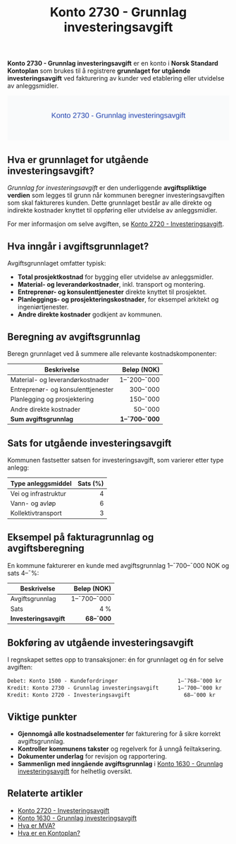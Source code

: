 ﻿---
title: "Konto 2730 - Grunnlag investeringsavgift"
seoTitle: "Konto 2730 | Grunnlag investeringsavgift | Kontoplan"
description: "Konto 2730 brukes til å føre grunnlaget for utgående investeringsavgift ved fakturering. Lær hva som inngår i avgiftsgrunnlaget, satser, beregning, bokføring og eksempler."
summary: "Konto 2730: grunnlag for investeringsavgift. Hva inngår, satser og bokføring."
---

**Konto 2730 - Grunnlag investeringsavgift** er en konto i **Norsk Standard Kontoplan** som brukes til å registrere **grunnlaget for utgående investeringsavgift** ved fakturering av kunder ved etablering eller utvidelse av anleggsmidler.

![Illustrasjon av konto 2730 Grunnlag investeringsavgift](2730-grunnlag-investeringsavgift-image.svg)

## Hva er grunnlaget for utgående investeringsavgift?

*Grunnlag for investeringsavgift* er den underliggende **avgiftspliktige verdien** som legges til grunn når kommunen beregner investeringsavgiften som skal faktureres kunden. Dette grunnlaget består av alle direkte og indirekte kostnader knyttet til oppføring eller utvidelse av anleggsmidler.

For mer informasjon om selve avgiften, se [Konto 2720 - Investeringsavgift](/blogs/kontoplan/2720-investeringsavgift "Konto 2720 - Investeringsavgift").

## Hva inngår i avgiftsgrunnlaget?

Avgiftsgrunnlaget omfatter typisk:

* **Total prosjektkostnad** for bygging eller utvidelse av anleggsmidler.
* **Material- og leverandørkostnader**, inkl. transport og montering.
* **Entreprenør- og konsulenttjenester** direkte knyttet til prosjektet.
* **Planleggings- og prosjekteringskostnader**, for eksempel arkitekt og ingeniørtjenester.
* **Andre direkte kostnader** godkjent av kommunen.

## Beregning av avgiftsgrunnlag

Beregn grunnlaget ved å summere alle relevante kostnadskomponenter:

| Beskrivelse                           | Beløp (NOK)   |
|---------------------------------------|--------------:|
| Material- og leverandørkostnader      |   1–¯200–¯000   |
| Entreprenør- og konsulenttjenester    |     300–¯000   |
| Planlegging og prosjektering          |     150–¯000   |
| Andre direkte kostnader               |      50–¯000   |
| **Sum avgiftsgrunnlag**               | **1–¯700–¯000** |

## Sats for utgående investeringsavgift

Kommunen fastsetter satsen for investeringsavgift, som varierer etter type anlegg:

| Type anleggsmiddel   | Sats (%)   |
|----------------------|-----------:|
| Vei og infrastruktur |      4     |
| Vann- og avløp       |      6     |
| Kollektivtransport   |      3     |

## Eksempel på fakturagrunnlag og avgiftsberegning

En kommune fakturerer en kunde med avgiftsgrunnlag 1–¯700–¯000 NOK og sats 4–¯%:

| Beskrivelse                 | Beløp (NOK)    |
|-----------------------------|---------------:|
| Avgiftsgrunnlag             |     1–¯700–¯000  |
| Sats                        | 4 %            |
| **Investeringsavgift**      | **68–¯000**     |

## Bokføring av utgående investeringsavgift

I regnskapet settes opp to transaksjoner: én for grunnlaget og én for selve avgiften:

```plaintext
Debet: Konto 1500 - Kundefordringer                   1–¯768–¯000 kr
Kredit: Konto 2730 - Grunnlag investeringsavgift      1–¯700–¯000 kr
Kredit: Konto 2720 - Investeringsavgift                 68–¯000 kr
```

## Viktige punkter

* **Gjennomgå alle kostnadselementer** før fakturering for å sikre korrekt avgiftsgrunnlag.
* **Kontroller kommunens takster** og regelverk for å unngå feiltaksering.
* **Dokumenter underlag** for revisjon og rapportering.
* **Sammenlign med inngående avgiftsgrunnlag** i [Konto 1630 - Grunnlag investeringsavgift](/blogs/kontoplan/1630-grunnlag-investeringsavgift "Konto 1630 - Grunnlag investeringsavgift") for helhetlig oversikt.

## Relaterte artikler

* [Konto 2720 - Investeringsavgift](/blogs/kontoplan/2720-investeringsavgift "Konto 2720 - Investeringsavgift")
* [Konto 1630 - Grunnlag investeringsavgift](/blogs/kontoplan/1630-grunnlag-investeringsavgift "Konto 1630 - Grunnlag investeringsavgift")
* [Hva er MVA?](/blogs/regnskap/hva-er-moms-mva "Hva er MVA? MVA-regnskapsføring og merverdiavgift")
* [Hva er en Kontoplan?](/blogs/regnskap/hva-er-kontoplan "Hva er en Kontoplan? Komplett Guide til Kontoplaner i Norsk Regnskap")






